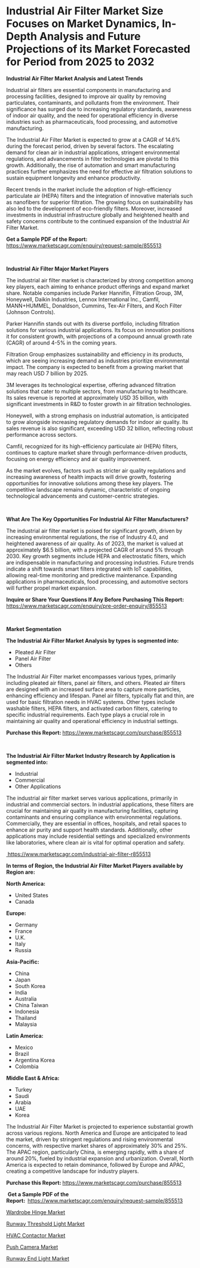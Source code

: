 <p><h1>Industrial Air Filter Market Size Focuses on Market Dynamics, In-Depth Analysis and Future Projections of its Market Forecasted for Period from 2025 to 2032</h1></p><p><strong>Industrial Air Filter Market Analysis and Latest Trends</strong></p>
<p><p>Industrial air filters are essential components in manufacturing and processing facilities, designed to improve air quality by removing particulates, contaminants, and pollutants from the environment. Their significance has surged due to increasing regulatory standards, awareness of indoor air quality, and the need for operational efficiency in diverse industries such as pharmaceuticals, food processing, and automotive manufacturing.</p><p>The Industrial Air Filter Market is expected to grow at a CAGR of 14.6% during the forecast period, driven by several factors. The escalating demand for clean air in industrial applications, stringent environmental regulations, and advancements in filter technologies are pivotal to this growth. Additionally, the rise of automation and smart manufacturing practices further emphasizes the need for effective air filtration solutions to sustain equipment longevity and enhance productivity.</p><p>Recent trends in the market include the adoption of high-efficiency particulate air (HEPA) filters and the integration of innovative materials such as nanofibers for superior filtration. The growing focus on sustainability has also led to the development of eco-friendly filters. Moreover, increased investments in industrial infrastructure globally and heightened health and safety concerns contribute to the continued expansion of the Industrial Air Filter Market.</p></p>
<p><strong>Get a Sample PDF of the Report:&nbsp;</strong> <a href="https://www.marketscagr.com/enquiry/request-sample/855513?utm_campaign=1126&utm_medium=2&utm_source=Github&utm_content=ia&utm_term=10042025&utm_id=industrial-air-filter">https://www.marketscagr.com/enquiry/request-sample/855513</a></p>
<p>&nbsp;</p>
<p><strong>Industrial Air Filter Major Market Players</strong></p>
<p><p>The industrial air filter market is characterized by strong competition among key players, each aiming to enhance product offerings and expand market share. Notable companies include Parker Hannifin, Filtration Group, 3M, Honeywell, Daikin Industries, Lennox International Inc., Camfil, MANN+HUMMEL, Donaldson, Cummins, Tex-Air Filters, and Koch Filter (Johnson Controls).</p><p>Parker Hannifin stands out with its diverse portfolio, including filtration solutions for various industrial applications. Its focus on innovation positions it for consistent growth, with projections of a compound annual growth rate (CAGR) of around 4-5% in the coming years.</p><p>Filtration Group emphasizes sustainability and efficiency in its products, which are seeing increasing demand as industries prioritize environmental impact. The company is expected to benefit from a growing market that may reach USD 7 billion by 2025.</p><p>3M leverages its technological expertise, offering advanced filtration solutions that cater to multiple sectors, from manufacturing to healthcare. Its sales revenue is reported at approximately USD 35 billion, with significant investments in R&D to foster growth in air filtration technologies.</p><p>Honeywell, with a strong emphasis on industrial automation, is anticipated to grow alongside increasing regulatory demands for indoor air quality. Its sales revenue is also significant, exceeding USD 32 billion, reflecting robust performance across sectors.</p><p>Camfil, recognized for its high-efficiency particulate air (HEPA) filters, continues to capture market share through performance-driven products, focusing on energy efficiency and air quality improvement.</p><p>As the market evolves, factors such as stricter air quality regulations and increasing awareness of health impacts will drive growth, fostering opportunities for innovative solutions among these key players. The competitive landscape remains dynamic, characteristic of ongoing technological advancements and customer-centric strategies.</p></p>
<p>&nbsp;</p>
<p><strong>What Are The Key Opportunities For Industrial Air Filter Manufacturers?</strong></p>
<p><p>The industrial air filter market is poised for significant growth, driven by increasing environmental regulations, the rise of Industry 4.0, and heightened awareness of air quality. As of 2023, the market is valued at approximately $6.5 billion, with a projected CAGR of around 5% through 2030. Key growth segments include HEPA and electrostatic filters, which are indispensable in manufacturing and processing industries. Future trends indicate a shift towards smart filters integrated with IoT capabilities, allowing real-time monitoring and predictive maintenance. Expanding applications in pharmaceuticals, food processing, and automotive sectors will further propel market expansion.</p></p>
<p><strong>Inquire or Share Your Questions If Any Before Purchasing This Report:</strong> <a href="https://www.marketscagr.com/enquiry/pre-order-enquiry/855513?utm_campaign=1126&utm_medium=2&utm_source=Github&utm_content=ia&utm_term=10042025&utm_id=industrial-air-filter">https://www.marketscagr.com/enquiry/pre-order-enquiry/855513</a></p>
<p>&nbsp;</p>
<p><strong>Market Segmentation</strong></p>
<p><strong>The Industrial Air Filter Market Analysis by types is segmented into:</strong></p>
<p><ul><li>Pleated Air Filter</li><li>Panel Air Filter</li><li>Others</li></ul></p>
<p><p>The Industrial Air Filter market encompasses various types, primarily including pleated air filters, panel air filters, and others. Pleated air filters are designed with an increased surface area to capture more particles, enhancing efficiency and lifespan. Panel air filters, typically flat and thin, are used for basic filtration needs in HVAC systems. Other types include washable filters, HEPA filters, and activated carbon filters, catering to specific industrial requirements. Each type plays a crucial role in maintaining air quality and operational efficiency in industrial settings.</p></p>
<p><strong>Purchase this Report:&nbsp;</strong><a href="https://www.marketscagr.com/purchase/855513?utm_campaign=1126&utm_medium=2&utm_source=Github&utm_content=ia&utm_term=10042025&utm_id=industrial-air-filter">https://www.marketscagr.com/purchase/855513</a></p>
<p>&nbsp;</p>
<p><strong>The Industrial Air Filter Market Industry Research by Application is segmented into:</strong></p>
<p><ul><li>Industrial</li><li>Commercial</li><li>Other Applications</li></ul></p>
<p><p>The industrial air filter market serves various applications, primarily in industrial and commercial sectors. In industrial applications, these filters are crucial for maintaining air quality in manufacturing facilities, capturing contaminants and ensuring compliance with environmental regulations. Commercially, they are essential in offices, hospitals, and retail spaces to enhance air purity and support health standards. Additionally, other applications may include residential settings and specialized environments like laboratories, where clean air is vital for optimal operation and safety.</p></p>
<p><a href="https://www.marketscagr.com/industrial-air-filter-r855513?utm_campaign=1126&utm_medium=2&utm_source=Github&utm_content=ia&utm_term=10042025&utm_id=industrial-air-filter">&nbsp;https://www.marketscagr.com/industrial-air-filter-r855513</a></p>
<p><strong>In terms of Region, the Industrial Air Filter Market Players available by Region are:</strong></p>
<p>
    <p> <strong> North America: </strong>
        <ul>
            <li>United States</li>
            <li>Canada</li>
        </ul>
        </p> 
    <p> <strong> Europe: </strong>
        <ul>
            <li>Germany</li>
            <li>France</li>
            <li>U.K.</li>
            <li>Italy</li>
            <li>Russia</li>
        </ul>
        </p> 
    <p> <strong> Asia-Pacific: </strong>
        <ul>
            <li>China</li>
            <li>Japan</li>
            <li>South Korea</li>
            <li>India</li>
            <li>Australia</li>
            <li>China Taiwan</li>
            <li>Indonesia</li>
            <li>Thailand</li>
            <li>Malaysia</li>
        </ul>
        </p> 
    <p> <strong> Latin America: </strong>
        <ul>
            <li>Mexico</li>
            <li>Brazil</li>
            <li>Argentina Korea</li>
            <li>Colombia</li>
        </ul>
        </p> 
    <p> <strong> Middle East & Africa: </strong>
        <ul>
            <li>Turkey</li>
            <li>Saudi</li>
            <li>Arabia</li>
            <li>UAE</li>
            <li>Korea</li>
        </ul>
    </p>
    </p>
<p><p>The Industrial Air Filter Market is projected to experience substantial growth across various regions. North America and Europe are anticipated to lead the market, driven by stringent regulations and rising environmental concerns, with respective market shares of approximately 30% and 25%. The APAC region, particularly China, is emerging rapidly, with a share of around 20%, fueled by industrial expansion and urbanization. Overall, North America is expected to retain dominance, followed by Europe and APAC, creating a competitive landscape for industry players.</p></p>
<p><strong>Purchase this Report: </strong><a href="https://www.marketscagr.com/purchase/855513?utm_campaign=1126&utm_medium=2&utm_source=Github&utm_content=ia&utm_term=10042025&utm_id=industrial-air-filter">https://www.marketscagr.com/purchase/855513</a></p>
<p>&nbsp;<strong>Get a Sample PDF of the Report:&nbsp;&nbsp;</strong><a href="https://www.marketscagr.com/enquiry/request-sample/855513?utm_campaign=1126&utm_medium=2&utm_source=Github&utm_content=ia&utm_term=10042025&utm_id=industrial-air-filter">https://www.marketscagr.com/enquiry/request-sample/855513</a></p>
<p><strong></strong></p>
<p><p><a href="https://github.com/bolalfredia7777/Market-Research-Report-List-1/blob/main/wardrobe-hinge-market.md?utm_campaign=1126&utm_medium=2&utm_source=Github&utm_content=ia&utm_term=10042025&utm_id=industrial-air-filter">Wardrobe Hinge Market</a></p><p><a href="https://github.com/motosyuliq/Market-Research-Report-List-1/blob/main/runway-threshold-light-market.md?utm_campaign=1126&utm_medium=2&utm_source=Github&utm_content=ia&utm_term=10042025&utm_id=industrial-air-filter">Runway Threshold Light Market</a></p><p><a href="https://github.com/orlinvisonju/Market-Research-Report-List-1/blob/main/hvac-contactor-market.md?utm_campaign=1126&utm_medium=2&utm_source=Github&utm_content=ia&utm_term=10042025&utm_id=industrial-air-filter">HVAC Contactor Market</a></p><p><a href="https://github.com/wiltsdeenyuw/Market-Research-Report-List-1/blob/main/push-camera-market.md?utm_campaign=1126&utm_medium=2&utm_source=Github&utm_content=ia&utm_term=10042025&utm_id=industrial-air-filter">Push Camera Market</a></p><p><a href="https://github.com/lotoahshaiek/Market-Research-Report-List-1/blob/main/runway-end-light-market.md?utm_campaign=1126&utm_medium=2&utm_source=Github&utm_content=ia&utm_term=10042025&utm_id=industrial-air-filter">Runway End Light Market</a></p></p>